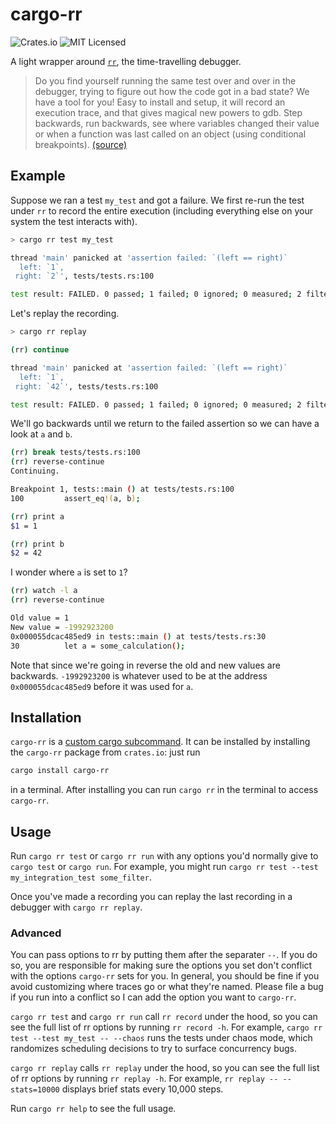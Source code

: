 # cargo-rr

![Crates.io](https://img.shields.io/crates/v/cargo-rr)
![MIT Licensed](https://img.shields.io/crates/l/cargo-rr)

A light wrapper around [`rr`](https://rr-project.org/), the time-travelling debugger.

> Do you find yourself running the same test over and over in the debugger,
> trying to figure out how the code got in a bad state? We have a tool for you!
> Easy to install and setup, it will record an execution trace, and that gives
> magical new powers to gdb. Step backwards, run backwards, see where variables
> changed their value or when a function was last called on an object (using
> conditional breakpoints). [(source)][about-quote-source]


## Example
Suppose we ran a test `my_test` and got a failure. We first re-run the test under `rr`
to record the entire execution (including everything else on your system the test
interacts with).

```bash
> cargo rr test my_test

thread 'main' panicked at 'assertion failed: `(left == right)`
  left: `1`,
 right: `2`', tests/tests.rs:100

test result: FAILED. 0 passed; 1 failed; 0 ignored; 0 measured; 2 filtered out; finished in 0.06s
```

Let's replay the recording.

```bash
> cargo rr replay

(rr) continue

thread 'main' panicked at 'assertion failed: `(left == right)`
  left: `1`,
 right: `42`', tests/tests.rs:100

test result: FAILED. 0 passed; 1 failed; 0 ignored; 0 measured; 2 filtered out; finished in 0.06s
```

We'll go backwards until we return to the failed assertion so we can have a look at `a` and `b`.

```bash
(rr) break tests/tests.rs:100
(rr) reverse-continue
Continuing.

Breakpoint 1, tests::main () at tests/tests.rs:100
100         assert_eq!(a, b);

(rr) print a
$1 = 1

(rr) print b
$2 = 42
```

I wonder where `a` is set to `1`?

```bash
(rr) watch -l a
(rr) reverse-continue

Old value = 1
New value = -1992923200
0x000055dcac485ed9 in tests::main () at tests/tests.rs:30
30          let a = some_calculation();

```

Note that since we're going in reverse the old and new values are backwards.
`-1992923200` is whatever used to be at the address `0x000055dcac485ed9`
before it was used for `a`.

## Installation

`cargo-rr` is a [custom cargo subcommand](custom-cargo-subcommands). It can be installed
by installing the `cargo-rr` package from `crates.io`: just run
```bash
cargo install cargo-rr
```
in a terminal. After installing you can run `cargo rr` in the terminal to access `cargo-rr`.
## Usage

Run `cargo rr test` or `cargo rr run` with any options you'd normally give to `cargo test` or `cargo run`. For example, you might run `cargo rr test --test my_integration_test some_filter`.

Once you've made a recording you can replay the last recording in a debugger with `cargo rr replay`.

### Advanced

You can pass options to rr by putting them after the separater `--`. If you do so, you are responsible for making sure the options you set don't conflict with the options `cargo-rr` sets for you. In general, you should be fine if you avoid customizing where traces go or what they're named. Please file a bug if you run into a conflict so I can add the option you want to `cargo-rr`.

`cargo rr test` and `cargo rr run` call `rr record` under the hood, so you can see the full list of rr options by running `rr record -h`. For example, `cargo rr test --test my_test -- --chaos` runs the tests under chaos mode, which randomizes scheduling decisions to try to surface concurrency bugs.

`cargo rr replay` calls `rr replay` under the hood, so you can see the full list of rr options by running `rr replay -h`. For example, `rr replay -- --stats=10000` displays brief stats every 10,000 steps.

Run `cargo rr help` to see the full usage.

[about-quote-source]: https://developer.chrome.com/blog/chromium-chronicle-13/
[crates-io]: https://crates.io/crates/cargo-rr
[custom-cargo-subcommands]: https://doc.rust-lang.org/stable/book/ch14-05-extending-cargo.html
